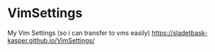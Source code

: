 # VimSettings
My Vim Settings (so i can transfer to vms easily)
https://sladetbask-kasper.github.io/VimSettings/
